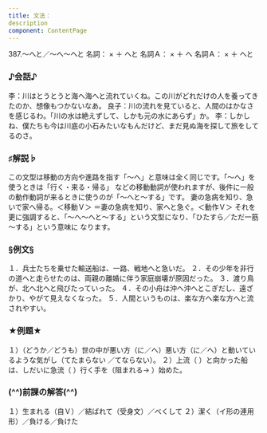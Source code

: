 ```yaml
---
title: 文法：
description
component: ContentPage
---
```



387.～へと／～へ～へと
名詞： × ＋ へと 名詞Ａ： × ＋ へ 名詞Ａ： × ＋ へと
### ♪会話♪
李：川はとうとうと海へ海へと流れていくね。この川がどれだけの人を養ってきたのか、想像もつかないなあ。 良子：川の流れを見ていると、人間のはかなさを感じるわ。「川の水は絶えずして、しかも元の水にあらず」か。
李：しかしね、僕たちも今は川底の小石みたいなもんだけど、まだ見ぬ海を探して旅をしてるのさ。
### ♯解説♭
この文型は移動の方向や進路を指す「～へ」と意味は全く同じです。「～へ」を使うときは「行く・来る・帰る」 などの移動動詞が使われますが、後件に一般の動作動詞が来るときに使うのが「～へと～する」です。
妻の急病を知り、急いで家へ帰る。＜移動Ｖ＞ ＝妻の急病を知り、家へと急ぐ。＜動作Ｖ＞
それを更に強調すると、「～へ～へと～する」という文型になり、「ひたすら／ただ一筋～する」という意味に なります。
### §例文§
１．兵士たちを乗せた輸送船は、一路、戦地へと急いだ。
２．その少年を非行の道へと走らせたのは、両親の離婚に伴う家庭崩壊が原因だった。
３．渡り鳥が、北へ北へと飛びたっていった。
４．その小舟は沖へ沖へとこぎだし、遠ざかり、やがて見えなくなった。
５．人間というものは、楽な方へ楽な方へと流されやすい。
### ★例題★
１）（どうか／どうも）世の中が悪い方（に／へ）悪い方（に／へ）と動いているような気がし（てたまらない
／てならない）。
２）上流（ ）と向かった船は、しだいに急流（ ）行く手を（阻まれる→ ）始めた。
### (^^)前課の解答(^^)
１）生まれる（自Ｖ）／結ばれて（受身文）／べくして
２）潔く（イ形の連用形）／負ける／負けた
